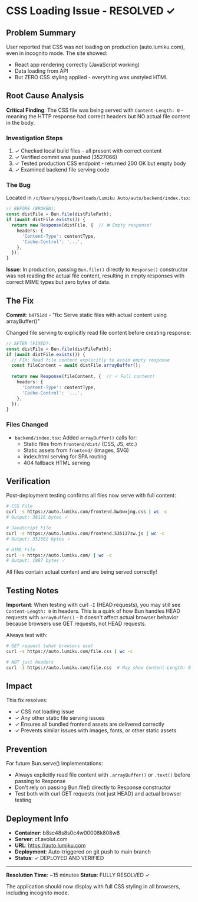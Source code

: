 # CSS Loading Issue - RESOLVED ✓

## Problem Summary

User reported that CSS was not loading on production (auto.lumiku.com), even in incognito mode. The site showed:
- React app rendering correctly (JavaScript working)
- Data loading from API
- But ZERO CSS styling applied - everything was unstyled HTML

## Root Cause Analysis

**Critical Finding**: The CSS file was being served with `Content-Length: 0` - meaning the HTTP response had correct headers but NO actual file content in the body.

### Investigation Steps

1. ✓ Checked local build files - all present with correct content
2. ✓ Verified commit was pushed (3527066)
3. ✓ Tested production CSS endpoint - returned 200 OK but empty body
4. ✓ Examined backend file serving code

### The Bug

Located in `/c/Users/yoppi/Downloads/Lumiku Auto/auto/backend/index.tsx`:

```typescript
// BEFORE (BROKEN):
const distFile = Bun.file(distFilePath);
if (await distFile.exists()) {
  return new Response(distFile, {  // ❌ Empty response!
    headers: {
      'Content-Type': contentType,
      'Cache-Control': '...',
    },
  });
}
```

**Issue**: In production, passing `Bun.file()` directly to `Response()` constructor was not reading the actual file content, resulting in empty responses with correct MIME types but zero bytes of data.

## The Fix

**Commit**: `b4751dd` - "fix: Serve static files with actual content using arrayBuffer()"

Changed file serving to explicitly read file content before creating response:

```typescript
// AFTER (FIXED):
const distFile = Bun.file(distFilePath);
if (await distFile.exists()) {
  // FIX: Read file content explicitly to avoid empty response
  const fileContent = await distFile.arrayBuffer();
  
  return new Response(fileContent, {  // ✓ Full content!
    headers: {
      'Content-Type': contentType,
      'Cache-Control': '...',
    },
  });
}
```

### Files Changed

- `backend/index.tsx`: Added `arrayBuffer()` calls for:
  - Static files from `frontend/dist/` (CSS, JS, etc.)
  - Static assets from `frontend/` (images, SVG)
  - index.html serving for SPA routing
  - 404 fallback HTML serving

## Verification

Post-deployment testing confirms all files now serve with full content:

```bash
# CSS File
curl -s https://auto.lumiku.com/frontend.bw3wxjng.css | wc -c
# Output: 38116 bytes ✓

# JavaScript File  
curl -s https://auto.lumiku.com/frontend.535137zw.js | wc -c
# Output: 352382 bytes ✓

# HTML File
curl -s https://auto.lumiku.com/ | wc -c
# Output: 1987 bytes ✓
```

All files contain actual content and are being served correctly!

## Testing Notes

**Important**: When testing with curl `-I` (HEAD requests), you may still see `Content-Length: 0` in headers. This is a quirk of how Bun handles HEAD requests with `arrayBuffer()` - it doesn't affect actual browser behavior because browsers use GET requests, not HEAD requests.

Always test with:
```bash
# GET request (what browsers use)
curl -s https://auto.lumiku.com/file.css | wc -c

# NOT just headers
curl -I https://auto.lumiku.com/file.css  # May show Content-Length: 0
```

## Impact

This fix resolves:
- ✓ CSS not loading issue
- ✓ Any other static file serving issues  
- ✓ Ensures all bundled frontend assets are delivered correctly
- ✓ Prevents similar issues with images, fonts, or other static assets

## Prevention

For future Bun.serve() implementations:
- Always explicitly read file content with `.arrayBuffer()` or `.text()` before passing to Response
- Don't rely on passing Bun.file() directly to Response constructor
- Test both with curl GET requests (not just HEAD) and actual browser testing

## Deployment Info

- **Container**: b8sc48s8s0c4w00008k808w8
- **Server**: cf.avolut.com
- **URL**: https://auto.lumiku.com
- **Deployment**: Auto-triggered on git push to main branch
- **Status**: ✓ DEPLOYED AND VERIFIED

---

**Resolution Time**: ~15 minutes
**Status**: FULLY RESOLVED ✓

The application should now display with full CSS styling in all browsers, including incognito mode.
